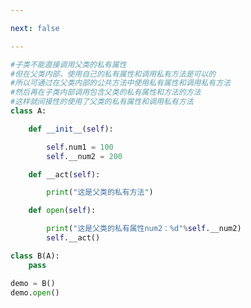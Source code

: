 ```yaml
---

next: false

---
```




<BlogInfo id="958" title="8.父类的共有方法" author="白日梦想猿" pv=0 read_times=0 pre_cost_time="0分19秒" category="面向对象的特性" tag_list="['面向对象的特性']" create_time="2020.02.26 17:03:05" update_time="2020.02.26 17:12:22" />

```python
#子类不能直接调用父类的私有属性
#但在父类内部，使用自己的私有属性和调用私有方法是可以的
#所以可通过在父类内部的公共方法中使用私有属性和调用私有方法
#然后再在子类内部调用包含父类的私有属性和方法的方法
#这样就间接性的使用了父类的私有属性和调用私有方法
class A:

    def __init__(self):

        self.num1 = 100
        self.__num2 = 200

    def __act(self):

        print("这是父类的私有方法")

    def open(self):

        print("这是父类的私有属性num2：%d"%self.__num2)
        self.__act()

class B(A):
    pass

demo = B()
demo.open()
```



<ActionBox />
